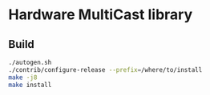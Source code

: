 # Hardware MultiCast library

## Build
```sh
./autogen.sh
./contrib/configure-release --prefix=/where/to/install
make -j8
make install
```
